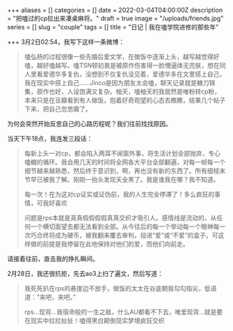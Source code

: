 +++
aliases = []
categories = []
date = 2022-03-04T04:00:00Z
description = "把嗑过的cp拉出来凑桌麻将。"
draft = true
image = "/uploads/friends.jpg"
series = []
slug = "couple"
tags = []
title = "日记 | 我在嗑学院进修的那些年"

+++
3月2日02:54，我写下这样一条微博：

> 嗑弘杨的过程很像一些先婚后爱文学，在做饭中逐渐上头，越写越觉得好嗑，越好嗑越写。嗑TSN顿初衷是被原作伤害得一脸懵逼体无完肤，想在同人里看爱德华多复仇，没想到不仅复仇没见着，爱德华多在文里搭上自己，我在现实中搭上自己……Jinco是因为朋友太会嗑，聊天记录就是糖刀锦集，原作也好，人设饱满又复杂。柚天，嗑柚天的我居然是唯粉转cp粉，本来只是在豆瓣看到有人做饭，抱着好奇观望的心态去瞧瞧，结果几个帖子下来，把自己忽悠瘸了。

为何会突然开始反思自己的心路历程呢？我们往前找找原因。

当天下午18点，我连发三段话：

> 每新上头一对cp，都会陷入两耳不闻窗外事，将生活计划全部抛弃，专心嗑糖的循环。我会用几天的时间将全网各大平台全部翻遍，对每一帧每一个细节越来越熟悉，然后终于意识到，啊，再也没有新的东西了。所有细枝末节早已被我了解。刚刚一抬头发现天全黑了。我是谁我在哪？我不知道。
>
> 每一次！在为这对cp证实或证伪前，我的人生完全停滞了！多么疯狂的事情，可我好喜欢
>
> 问题是rps本就是真真假假假假真真交织才吸引人。感情线是流动的，从任何一个横切面望去都无法看到全部。从今往后的每一个举动每一个眼神每一次巧合终将成为硬币，被我翻来覆去审判，投进“爱”或“不爱”的盒子。可这样做的前提是我停留在此地保持对他们的爱，而他们向前走。

请接着往前，直击我的挣扎瞬间。

2月28日，我还很抗拒，先去ao3上扫了遍文，然后写道：

> 我死死扒在rps的悬崖边不放手，做饭的太太在谷底朝我勾勾指尖，低语道：“来吧，来吧。”
>
> rps…现背…我宿命般的一生之敌，什么AU都看不下去，唯爱现背…就是要在现实中拉拉扯扯！嗑得黑白颠倒现实梦境疯狂交织